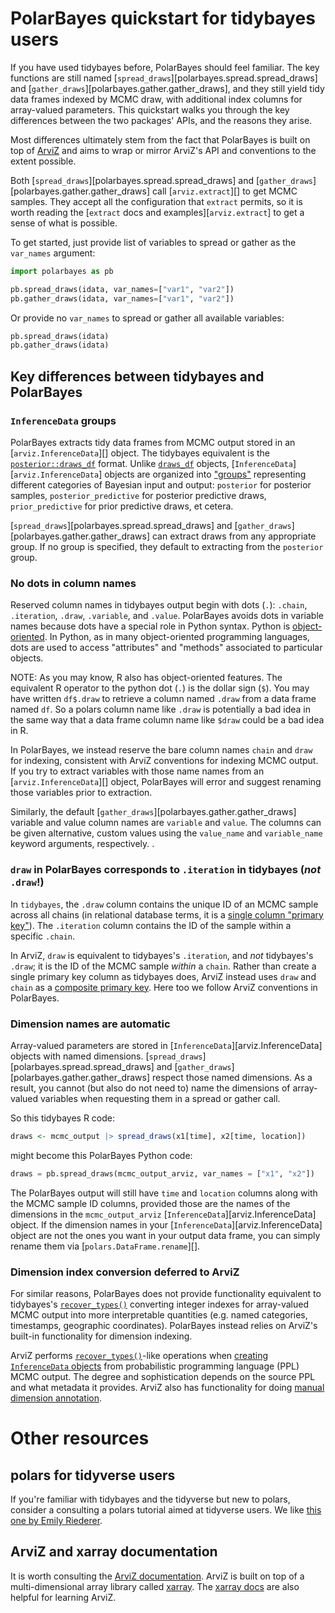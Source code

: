# PolarBayes quickstart for tidybayes users

If you have used tidybayes before, PolarBayes should feel familiar. The key functions are still named [`spread_draws`][polarbayes.spread.spread_draws] and [`gather_draws`][polarbayes.gather.gather_draws], and they still yield tidy data frames indexed by MCMC draw, with additional index columns for array-valued parameters. This quickstart walks you through the key differences between the two packages' APIs, and the reasons they arise.

Most differences ultimately stem from the fact that PolarBayes is built on top of [ArviZ](https://python.arviz.org/en/stable/) and aims to wrap or mirror ArviZ's API and conventions to the extent possible.

Both [`spread_draws`][polarbayes.spread.spread_draws] and [`gather_draws`][polarbayes.gather.gather_draws] call [`arviz.extract`][] to get MCMC samples. They accept all the configuration that `extract`  permits, so it is worth reading the [`extract` docs and examples][`arviz.extract`] to get a sense of what is possible.

To get started, just provide list of variables to spread or gather as the `var_names` argument:

```python
import polarbayes as pb

pb.spread_draws(idata, var_names=["var1", "var2"])
pb.gather_draws(idata, var_names=["var1", "var2"])

```

Or provide no `var_names` to spread or gather all available variables:

```python
pb.spread_draws(idata)
pb.gather_draws(idata)
```


## Key differences between tidybayes and PolarBayes

### `InferenceData` groups
PolarBayes extracts tidy data frames from MCMC output stored in an [`arviz.InferenceData`][]  object. The tidybayes equivalent is the [`posterior::draws_df`](https://mc-stan.org/posterior/reference/draws_df.html) format. Unlike [`draws_df`](https://mc-stan.org/posterior/reference/draws_df.html) objects, [`InferenceData`][`arviz.InferenceData`] objects are organized into ["groups"](https://python.arviz.org/en/latest/getting_started/XarrayforArviZ.html#xarray-for-arviz) representing different categories of Bayesian input and output: `posterior` for posterior samples, `posterior_predictive` for posterior predictive draws, `prior_predictive` for prior predictive draws, et cetera.

[`spread_draws`][polarbayes.spread.spread_draws] and [`gather_draws`][polarbayes.gather.gather_draws] can extract draws from any appropriate group. If no group is specified, they default to extracting from the `posterior` group.

### No dots in column names

Reserved column names in tidybayes output begin with dots (`.`): `.chain`, `.iteration`, `.draw`, `.variable`, and `.value`. PolarBayes avoids dots in variable names because dots have a special role in Python syntax. Python is [object-oriented](https://en.wikipedia.org/wiki/Object-oriented_programming). In Python, as in many object-oriented programming languages, dots are used to access "attributes" and "methods" associated to particular objects.

NOTE: As you may know, R also has object-oriented features. The equivalent R operator to the python dot (`.`) is the dollar sign (`$`). You may have written `df$.draw` to retrieve a column named `.draw` from a data frame named `df`. So a polars column name like `.draw` is potentially a bad idea in the same way that a data frame column name like `$draw` could be a bad idea in R.

In PolarBayes, we instead reserve the bare column names `chain` and `draw` for indexing, consistent with ArviZ conventions for indexing MCMC output. If you try to extract variables with those name names from an [`arviz.InferenceData`][] object, PolarBayes will error and suggest renaming those variables prior to extraction.

Similarly, the default [`gather_draws`][polarbayes.gather.gather_draws] variable and value column names are `variable` and `value`. The columns can be given alternative, custom values using the `value_name` and `variable_name` keyword arguments, respectively.
.


### `draw` in PolarBayes corresponds to `.iteration` in tidybayes (_not_ `.draw`!)
In `tidybayes`, the `.draw` column contains the unique ID of an MCMC sample across all chains (in relational database terms, it is a [single column "primary key"](https://en.wikipedia.org/wiki/Primary_key)). The `.iteration` column contains the ID of the sample within a specific `.chain`.

In ArviZ, `draw` is equivalent to tidybayes's `.iteration`, and _not_ tidybayes's `.draw`; it is the ID of the MCMC sample _within_ a `chain`. Rather than create a single primary key column as tidybayes does, ArviZ instead uses `draw` and `chain` as a [composite primary key](https://en.wikipedia.org/wiki/Composite_key). Here too we follow ArviZ conventions in PolarBayes.

### Dimension names are automatic
Array-valued parameters are stored in [`InferenceData`][arviz.InferenceData] objects with named dimensions. [`spread_draws`][polarbayes.spread.spread_draws] and [`gather_draws`][polarbayes.gather.gather_draws] respect those named dimensions. As a result, you cannot (but also do not need to) name the dimensions of array-valued variables when requesting them in a spread or gather call.

So this tidybayes R code:
```R
draws <- mcmc_output |> spread_draws(x1[time], x2[time, location])
```

might become this PolarBayes Python code:

```python
draws = pb.spread_draws(mcmc_output_arviz, var_names = ["x1", "x2"])
```

The PolarBayes output will still have `time` and `location` columns along with the MCMC sample ID columns, provided those are the names of the dimensions in the `mcmc_output_arviz` [`InferenceData`][arviz.InferenceData] object. If the dimension names in your [`InferenceData`][arviz.InferenceData] object are not the ones you want in your output data frame, you can simply rename them via [`polars.DataFrame.rename`][].

### Dimension index conversion deferred to ArviZ
For similar reasons, PolarBayes does not provide functionality equivalent to tidybayes's [`recover_types()`](https://mjskay.github.io/tidybayes/reference/recover_types.html) converting integer indexes for array-valued MCMC output into more interpretable quantities (e.g. named categories, timestamps, geographic coordinates). PolarBayes instead relies on ArviZ's built-in functionality for dimension indexing.

ArviZ performs [`recover_types()`](https://mjskay.github.io/tidybayes/reference/recover_types.html)-like operations when [creating `InferenceData` objects](https://python.arviz.org/en/stable/getting_started/CreatingInferenceData.html) from probabilistic programming language (PPL) MCMC output. The degree and sophistication depends on the source PPL and what metadata it provides. ArviZ also has functionality for doing [manual dimension annotation](https://python.arviz.org/en/stable/api/generated/arviz.InferenceData.assign_coords.html).


# Other resources

## polars for tidyverse users
If you're familiar with tidybayes and the tidyverse but new to polars, consider a consulting a polars tutorial aimed at tidyverse users. We like [this one by Emily Riederer](https://www.emilyriederer.com/post/py-rgo-polars/).

## ArviZ and xarray documentation
It is worth consulting the [ArviZ documentation](https://python.arviz.org/en/stable/). ArviZ is built on top of a multi-dimensional array library called [xarray](https://docs.xarray.dev/en/stable/). The [xarray docs](https://docs.xarray.dev/en/stable/) are also helpful for learning ArviZ.

